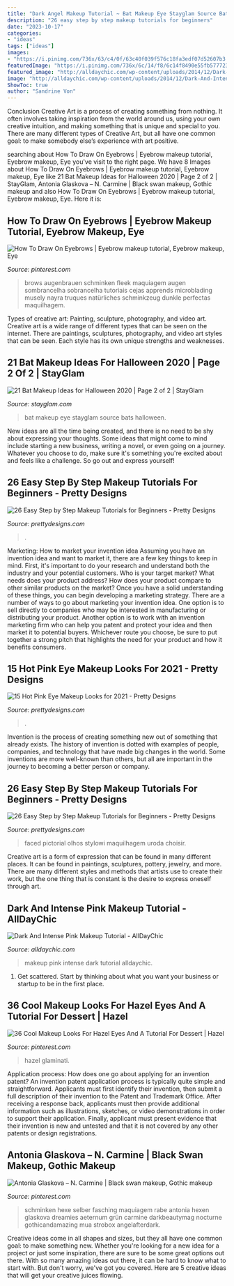 ```yaml
---
title: "Dark Angel Makeup Tutorial ~ Bat Makeup Eye Stayglam Source Bats Halloween"
description: "26 easy step by step makeup tutorials for beginners"
date: "2023-10-17"
categories:
- "ideas"
tags: ["ideas"]
images:
- "https://i.pinimg.com/736x/63/c4/0f/63c40f039f576c18fa3edf07d52607b3.jpg"
featuredImage: "https://i.pinimg.com/736x/6c/14/f8/6c14f8490e55fb577723a1207e82fe09.jpg"
featured_image: "http://alldaychic.com/wp-content/uploads/2014/12/Dark-And-Intense-Pink-Makeup-Tutorial-3.jpg"
image: "http://alldaychic.com/wp-content/uploads/2014/12/Dark-And-Intense-Pink-Makeup-Tutorial-3.jpg"
ShowToc: true
author: "Sandrine Von"
---
```



Conclusion
Creative Art is a process of creating something from nothing. It often involves taking inspiration from the world around us, using your own creative intuition, and making something that is unique and special to you. There are many different types of Creative Art, but all have one common goal: to make somebody else’s experience with art positive.

	

		
searching about How To Draw On Eyebrows | Eyebrow makeup tutorial, Eyebrow makeup, Eye you've visit to the right page. We have 8 Images about How To Draw On Eyebrows | Eyebrow makeup tutorial, Eyebrow makeup, Eye like 21 Bat Makeup Ideas for Halloween 2020 | Page 2 of 2 | StayGlam, Antonia Glaskova – N. Carmine | Black swan makeup, Gothic makeup and also How To Draw On Eyebrows | Eyebrow makeup tutorial, Eyebrow makeup, Eye. Here it is:
		
    
## How To Draw On Eyebrows | Eyebrow Makeup Tutorial, Eyebrow Makeup, Eye

<img loading=lazy src="https://i.pinimg.com/736x/6c/14/f8/6c14f8490e55fb577723a1207e82fe09.jpg" onerror="this.onerror=null;this.src='https://tse2.mm.bing.net/th?id=OIP.Rd7V76SBxpG6C6qn9vN-vAAAAA&amp;pid=15.1';" alt="How To Draw On Eyebrows | Eyebrow makeup tutorial, Eyebrow makeup, Eye">

_Source: pinterest.com_

>brows augenbrauen schminken fleek maquiagem augen sombrancelha sobrancelha tutoriais cejas apprends microblading musely nayra truques natürliches schminkzeug dunkle perfectas maquilhagem. 

	

Types of creative art: Painting, sculpture, photography, and video art.
Creative art is a wide range of different types that can be seen on the internet. There are paintings, sculptures, photography, and video art styles that can be seen. Each style has its own unique strengths and weaknesses.

    
## 21 Bat Makeup Ideas For Halloween 2020 | Page 2 Of 2 | StayGlam

<img loading=lazy src="https://stayglam.com/wp-content/uploads/2020/08/Smokey-Eyes-with-Bats.jpg" onerror="this.onerror=null;this.src='https://tse2.mm.bing.net/th?id=OIP.7TK0tbft6OW3HRnwKGR6ZgHaHa&amp;pid=15.1';" alt="21 Bat Makeup Ideas for Halloween 2020 | Page 2 of 2 | StayGlam">

_Source: stayglam.com_

>bat makeup eye stayglam source bats halloween. 

	

New ideas are all the time being created, and there is no need to be shy about expressing your thoughts. Some ideas that might come to mind include starting a new business, writing a novel, or even going on a journey. Whatever you choose to do, make sure it's something you're excited about and feels like a challenge. So go out and express yourself!

    
## 26 Easy Step By Step Makeup Tutorials For Beginners - Pretty Designs

<img loading=lazy src="https://www.prettydesigns.com/wp-content/uploads/2017/12/12-easy-step-by-step-makeup-tutorials-for-beginners-8.jpg" onerror="this.onerror=null;this.src='https://tse2.mm.bing.net/th?id=OIP.umP9nKMVz4Mx_6oqho8ZYQHaHa&amp;pid=15.1';" alt="26 Easy Step by Step Makeup Tutorials for Beginners - Pretty Designs">

_Source: prettydesigns.com_

>. 

	

Marketing: How to market your invention idea
Assuming you have an invention idea and want to market it, there are a few key things to keep in mind. First, it's important to do your research and understand both the industry and your potential customers. Who is your target market? What needs does your product address? How does your product compare to other similar products on the market? Once you have a solid understanding of these things, you can begin developing a marketing strategy.
There are a number of ways to go about marketing your invention idea. One option is to sell directly to companies who may be interested in manufacturing or distributing your product. Another option is to work with an invention marketing firm who can help you patent and protect your idea and then market it to potential buyers. Whichever route you choose, be sure to put together a strong pitch that highlights the need for your product and how it benefits consumers.

    
## 15 Hot Pink Eye Makeup Looks For 2021 - Pretty Designs

<img loading=lazy src="http://www.prettydesigns.com/wp-content/uploads/2014/07/Bright-Pink-Eyes-and-Lips.jpg?is-pending-load=1" onerror="this.onerror=null;this.src='https://tse1.mm.bing.net/th?id=OIP.hO_hAm5dRbVr389KjWtmjQHaLH&amp;pid=15.1';" alt="15 Hot Pink Eye Makeup Looks for 2021 - Pretty Designs">

_Source: prettydesigns.com_

>. 

	

Invention is the process of creating something new out of something that already exists. The history of invention is dotted with examples of people, companies, and technology that have made big changes in the world. Some inventions are more well-known than others, but all are important in the journey to becoming a better person or company.

    
## 26 Easy Step By Step Makeup Tutorials For Beginners - Pretty Designs

<img loading=lazy src="https://www.prettydesigns.com/wp-content/uploads/2017/12/12-easy-step-by-step-makeup-tutorials-for-beginners-4.jpg" onerror="this.onerror=null;this.src='https://tse3.mm.bing.net/th?id=OIP.-4zbHCX1Ml5iQbz3sTZx5AHaHa&amp;pid=15.1';" alt="26 Easy Step by Step Makeup Tutorials for Beginners - Pretty Designs">

_Source: prettydesigns.com_

>faced pictorial olhos stylowi maquilhagem uroda choisir. 

	

Creative art is a form of expression that can be found in many different places. It can be found in paintings, sculptures, pottery, jewelry, and more. There are many different styles and methods that artists use to create their work, but the one thing that is constant is the desire to express oneself through art.

    
## Dark And Intense Pink Makeup Tutorial - AllDayChic

<img loading=lazy src="http://alldaychic.com/wp-content/uploads/2014/12/Dark-And-Intense-Pink-Makeup-Tutorial-3.jpg" onerror="this.onerror=null;this.src='https://tse2.mm.bing.net/th?id=OIP.QwOrDyAKzywkJeUDmJaCXAHaDt&amp;pid=15.1';" alt="Dark And Intense Pink Makeup Tutorial - AllDayChic">

_Source: alldaychic.com_

>makeup pink intense dark tutorial alldaychic. 

	

1. Get scattered. Start by thinking about what you want your business or startup to be in the first place.

    
## 36 Cool Makeup Looks For Hazel Eyes And A Tutorial For Dessert | Hazel

<img loading=lazy src="https://i.pinimg.com/736x/63/c4/0f/63c40f039f576c18fa3edf07d52607b3.jpg" onerror="this.onerror=null;this.src='https://tse3.mm.bing.net/th?id=OIP._URuxq69yu8_OY-8CZu1mAHaHa&amp;pid=15.1';" alt="36 Cool Makeup Looks For Hazel Eyes And A Tutorial For Dessert | Hazel">

_Source: pinterest.com_

>hazel glaminati. 

	

Application process: How does one go about applying for an invention patent?
An invention patent application process is typically quite simple and straightforward. Applicants must first identify their invention, then submit a full description of their invention to the Patent and Trademark Office. After receiving a response back, applicants must then provide additional information such as illustrations, sketches, or video demonstrations in order to support their application. Finally, applicant must present evidence that their invention is new and untested and that it is not covered by any other patents or design registrations.

    
## Antonia Glaskova – N. Carmine | Black Swan Makeup, Gothic Makeup

<img loading=lazy src="https://i.pinimg.com/736x/a8/10/fc/a810fc0517d3c4d19f1bef0bede2e0f7--dark-fantasy-makeup-makeup-gothic.jpg" onerror="this.onerror=null;this.src='https://tse3.mm.bing.net/th?id=OIP.mFsNvK03b0C2f5i9EniPiwHaLH&amp;pid=15.1';" alt="Antonia Glaskova – N. Carmine | Black swan makeup, Gothic makeup">

_Source: pinterest.com_

>schminken hexe selber fasching maquiagem rabe antonia hexen glaskova dreamies aeternum grün carmine darkbeautymag nocturne gothicandamazing mua strobox angelafterdark. 

	

Creative ideas come in all shapes and sizes, but they all have one common goal: to make something new. Whether you're looking for a new idea for a project or just some inspiration, there are sure to be some great options out there. With so many amazing ideas out there, it can be hard to know what to start with. But don't worry, we've got you covered. Here are 5 creative ideas that will get your creative juices flowing.

